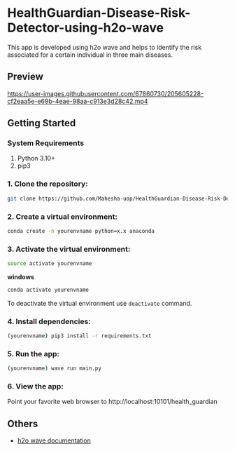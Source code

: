 # HealthGuardian-Disease-Risk-Detector-using-h2o-wave
This app is developed using h2o wave and helps to identify the risk associated for a certain individual in three main diseases.

## Preview

https://user-images.githubusercontent.com/67860730/205605228-cf2eaa5e-e69b-4eae-98aa-c913e3d28c42.mp4

## Getting Started

### System Requirements

1. Python 3.10+
2. pip3

### 1. Clone the repository:

``` bash
git clone https://github.com/Mahesha-uop/HealthGuardian-Disease-Risk-Detector-using-h2o-wave.git
```

### 2. Create a virtual environment:

``` bash
conda create -n yourenvname python=x.x anaconda
```

### 3. Activate the virtual environment:
``` bash
source activate yourenvname
```

**windows**
``` bash
conda activate yourenvname
```
To deactivate the virtual environment use ```deactivate``` command.

### 4. Install dependencies:

``` bash
(yourenvname) pip3 install -r requirements.txt 
```

### 5. Run the app:
``` bash
(yourenvname) wave run main.py
```

### 6. View the app:
Point your favorite web browser to http://localhost:10101/health_guardian


## Others

* [h2o wave documentation](https://wave.h2o.ai/docs/getting-started)

